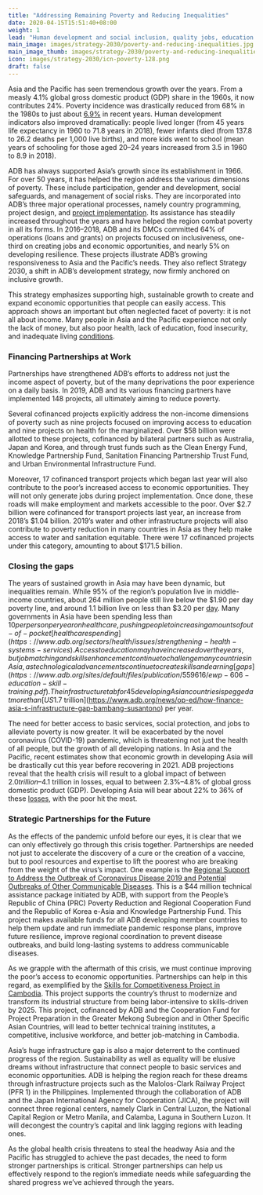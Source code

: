 ```yaml
---
title: "Addressing Remaining Poverty and Reducing Inequalities"
date: 2020-04-15T15:51:40+08:00
weight: 1
lead: "Human development and social inclusion, quality jobs, education and training, better health, social protection."
main_image: images/strategy-2030/poverty-and-reducing-inequalities.jpg
main_image_thumb: images/strategy-2030/poverty-and-reducing-inequalities-th.jpg
icon: images/strategy-2030/icn-poverty-128.png
draft: false
---
```


Asia and the Pacific has seen tremendous growth over the years. From a measly 4.1% global gross domestic product (GDP) share in the 1960s, it now contributes 24%. Poverty incidence was drastically reduced from 68% in the 1980s to just about [6.9%](https://www.adb.org/sites/default/files/publication/549191/asias-journey-prosperity.pdf) in recent years. Human development indicators also improved dramatically: people lived longer (from 45 years life expectancy in 1960 to 71.8 years in 2018),  fewer infants died (from 137.8 to 26.2 deaths per 1,000 live births), and more kids went to school (mean years of schooling for those aged 20–24 years increased from 3.5 in 1960 to 8.9 in 2018). 

ADB has always supported Asia’s growth since its establishment in 1966. For over 50 years, it has helped the region address the various dimensions of poverty. These include participation, gender and development, social safeguards, and management of social risks. They are incorporated into ADB’s three major operational processes, namely country programming, project design, and [project implementation](https://www.adb.org/themes/social-development/overview). Its assistance has steadily increased throughout the years and have helped the region combat poverty in all its forms. In 2016–2018, ADB and its DMCs committed 64% of operations (loans and grants) on projects focused on inclusiveness, one- third on creating jobs and economic opportunities, and nearly 5% on developing resilience. These projects illustrate ADB’s growing responsiveness to Asia and the Pacific’s needs. They also reflect Strategy 2030, a shift in ADB’s development strategy, now firmly anchored on inclusive growth. 
 
This strategy emphasizes supporting high, sustainable growth to create and expand economic opportunities that people can easily access. This approach shows an important but often neglected facet of poverty: it is not all about income. Many people in Asia and the Pacific experience not only the lack of money, but also poor health, lack of education, food insecurity, and inadequate living [conditions](https://www.adb.org/sites/default/files/institutional-document/495951/strategy-2030-op1-poverty-inequalities.pdf). 

### Financing Partnerships at Work  

Partnerships have strengthened ADB’s efforts to address not just the income aspect of poverty, but of the many deprivations the poor experience on a daily basis. In 2019,  ADB and its various financing partners have implemented 148 projects, all ultimately aiming to reduce poverty.  

Several cofinanced projects explicitly address the non-income dimensions of poverty such as nine projects focused on improving access to education and nine projects on health for the marginalized. Over $58 billion were allotted to these projects, cofinanced by bilateral partners such as Australia, Japan and Korea, and through trust funds such as the Clean Energy Fund, Knowledge Partnership Fund, Sanitation Financing Partnership Trust Fund, and Urban Environmental Infrastructure Fund.  

Moreover, 17 cofinanced transport projects which began last year will also contribute to the poor’s increased access to economic opportunities. They will not only generate jobs during project implementation. Once done, these roads will make employment and markets accessible to the poor. Over $2.7 billion were cofinanced for transport projects last year, an increase from 2018’s $1.04 billion. 2019’s water and other infrastructure projects will also contribute to poverty reduction in many countries in Asia as they help make access to water and sanitation equitable. There were 17 cofinanced projects under this category, amounting to about $171.5 billion. 

### Closing the gaps 

The years of sustained growth in Asia may have been dynamic, but inequalities remain. While 95% of the region’s population live in middle-income countries, about 264 million people still live below the $1.90 per day poverty line, and around 1.1 billion live on less than $3.20 per [day](https://www.adb.org/sites/default/files/institutional-document/495951/strategy-2030-op1-poverty-inequalities.pdf).  Many governments in Asia have been spending less than $10 per person per year on health care, pushing people to increasing amounts  of out-of-pocket [health care spending](https://www.adb.org/sectors/health/issues/strengthening-health-systems-services). Access to education may have increased over the years, but job matching and skills enhancement continue to challenge many countries in Asia, as technological advancements continue to create skills and earning [gaps](https://www.adb.org/sites/default/files/publication/559616/ewp-606-education-skill-training.pdf).  The infrastructure tab for 45 developing Asian countries is pegged at more than [US$1.7 trillion](https://www.adb.org/news/op-ed/how-finance-asia-s-infrastructure-gap-bambang-susantono) per year. 

The need for better access to basic services, social protection, and jobs to alleviate poverty is now greater. It will be exacerbated by the novel coronavirus (COVID-19) pandemic, which is threatening not just the health of all people, but the growth of all developing nations. In Asia and the Pacific, recent estimates show that economic growth in developing Asia will be drastically cut this year before recovering in 2021. ADB projections reveal that the health crisis will result to a global impact of between $2.0 trillion–$4.1 trillion in losses, equal to between 2.3%–4.8% of global gross domestic product (GDP). Developing Asia will bear about 22% to 36% of these [losses](https://www.adb.org/publications/asian-development-outlook-2020-innovation-asia), with the poor hit the most. 

### Strategic Partnerships for the Future 

As the effects of the pandemic unfold before our eyes, it is clear that we can only effectively go through this crisis together. Partnerships are needed not just to accelerate the discovery of a cure or the creation of a vaccine, but to pool resources and expertise to lift the poorest who are breaking from the weight of the virus’s impact. One example is the [Regional Support to Address the Outbreak of Coronavirus Disease 2019 and Potential Outbreaks of Other Communicable Diseases](https://www.adb.org/projects/54079-001/main). This is a $44 million technical assistance package initiated by ADB, with support from the People’s Republic of China (PRC) Poverty Reduction and Regional Cooperation Fund and the Republic of Korea e-Asia and Knowledge Partnership Fund. This project makes available funds for all ADB developing member countries to help them update and run immediate pandemic response plans, improve future resilience, improve regional coordination to prevent disease outbreaks, and build long-lasting systems to address communicable diseases. 

As we grapple with the aftermath of this crisis, we must continue improving the poor’s access to economic opportunities. Partnerships can help in this regard, as exemplified by the [Skills for Competitiveness Project in Cambodia](https://www.adb.org/projects/50394-001/main#project-overview). This project supports the country’s thrust to modernize and transform its industrial structure from being labor-intensive to skills-driven by 2025. This project, cofinanced by ADB and the Cooperation Fund for Project Preparation in the Greater Mekong Subregion and in Other Specific Asian Countries, will lead to better technical training institutes, a competitive, inclusive workforce, and better job-matching in Cambodia.  

Asia’s huge infrastructure gap is also a major deterrent to the continued progress of the region. Sustainability as well as equality will be elusive dreams without infrastructure that connect people to basic services and economic opportunities. ADB is helping the region reach for these dreams through infrastructure projects such as the Malolos-Clark Railway Project (PFR 1) in the Philippines. Implemented through the collaboration of ADB and the Japan International Agency for Cooperation (JICA), the project will connect three regional centers, namely Clark in Central Luzon, the National Capital Region or Metro Manila, and Calamba, Laguna in Southern Luzon. It will decongest the country’s capital and link lagging regions with leading ones.  

As the global health crisis threatens to steal the headway Asia and the Pacific has struggled to achieve the past decades, the need to form stronger partnerships is critical. Stronger partnerships can help us effectively respond to the region’s immediate needs while safeguarding the shared progress we’ve achieved through the years.
